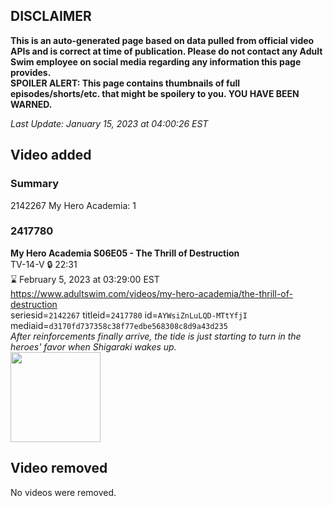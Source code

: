 ## DISCLAIMER
**This is an auto-generated page based on data pulled from official video APIs and is correct at time of publication. Please do not contact any Adult Swim employee on social media regarding any information this page provides.**  
**SPOILER ALERT: This page contains thumbnails of full episodes/shorts/etc. that might be spoilery to you. YOU HAVE BEEN WARNED.**  

_Last Update: January 15, 2023 at 04:00:26 EST_
## Video added
### Summary
2142267 My Hero Academia: 1  
### 2417780
**My Hero Academia S06E05 - The Thrill of Destruction**  
TV-14-V 🔒 22:31  
⌛ February 5, 2023 at 03:29:00 EST  
https://www.adultswim.com/videos/my-hero-academia/the-thrill-of-destruction  
seriesid=`2142267` titleid=`2417780` id=`AYWsiZnLuLQD-MTtYfjI` mediaid=`d3170fd737358c38f77edbe568308c8d9a43d235`  
_After reinforcements finally arrive, the tide is just starting to turn in the heroes' favor when Shigaraki wakes up._  
<a href="https://media.cdn.adultswim.com/uploads/20230113/thumbnails/2_23113181113-myheroacademia118tiny.png"><img src="https://media.cdn.adultswim.com/uploads/20230113/thumbnails/2_23113181113-myheroacademia118tiny.png" height="144px" /></a>
## Video removed
No videos were removed.  
